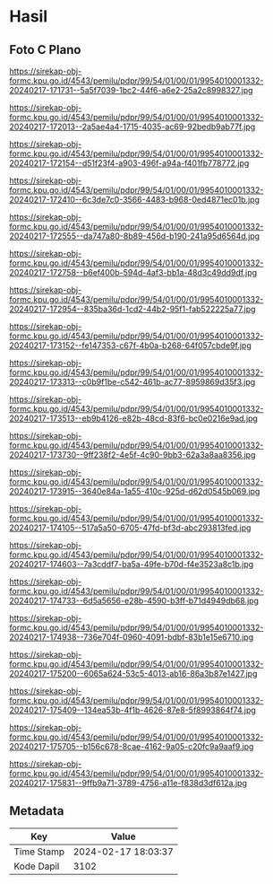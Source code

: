 # Hasil

## Foto C Plano

https://sirekap-obj-formc.kpu.go.id/4543/pemilu/pdpr/99/54/01/00/01/9954010001332-20240217-171731--5a5f7039-1bc2-44f6-a6e2-25a2c8998327.jpg

https://sirekap-obj-formc.kpu.go.id/4543/pemilu/pdpr/99/54/01/00/01/9954010001332-20240217-172013--2a5ae4a4-1715-4035-ac69-92bedb9ab77f.jpg

https://sirekap-obj-formc.kpu.go.id/4543/pemilu/pdpr/99/54/01/00/01/9954010001332-20240217-172154--d51f23f4-a903-496f-a94a-f401fb778772.jpg

https://sirekap-obj-formc.kpu.go.id/4543/pemilu/pdpr/99/54/01/00/01/9954010001332-20240217-172410--6c3de7c0-3566-4483-b968-0ed4871ec01b.jpg

https://sirekap-obj-formc.kpu.go.id/4543/pemilu/pdpr/99/54/01/00/01/9954010001332-20240217-172555--da747a80-8b89-456d-b190-241a95d6564d.jpg

https://sirekap-obj-formc.kpu.go.id/4543/pemilu/pdpr/99/54/01/00/01/9954010001332-20240217-172758--b6ef400b-594d-4af3-bb1a-48d3c49dd9df.jpg

https://sirekap-obj-formc.kpu.go.id/4543/pemilu/pdpr/99/54/01/00/01/9954010001332-20240217-172954--835ba36d-1cd2-44b2-95f1-fab522225a77.jpg

https://sirekap-obj-formc.kpu.go.id/4543/pemilu/pdpr/99/54/01/00/01/9954010001332-20240217-173152--fe147353-c67f-4b0a-b268-64f057cbde9f.jpg

https://sirekap-obj-formc.kpu.go.id/4543/pemilu/pdpr/99/54/01/00/01/9954010001332-20240217-173313--c0b9f1be-c542-461b-ac77-8959869d35f3.jpg

https://sirekap-obj-formc.kpu.go.id/4543/pemilu/pdpr/99/54/01/00/01/9954010001332-20240217-173513--eb9b4126-e82b-48cd-83f6-bc0e0216e9ad.jpg

https://sirekap-obj-formc.kpu.go.id/4543/pemilu/pdpr/99/54/01/00/01/9954010001332-20240217-173730--9ff238f2-4e5f-4c90-9bb3-62a3a8aa8356.jpg

https://sirekap-obj-formc.kpu.go.id/4543/pemilu/pdpr/99/54/01/00/01/9954010001332-20240217-173915--3640e84a-1a55-410c-925d-d62d0545b069.jpg

https://sirekap-obj-formc.kpu.go.id/4543/pemilu/pdpr/99/54/01/00/01/9954010001332-20240217-174105--517a5a50-6705-47fd-bf3d-abc293813fed.jpg

https://sirekap-obj-formc.kpu.go.id/4543/pemilu/pdpr/99/54/01/00/01/9954010001332-20240217-174603--7a3cddf7-ba5a-49fe-b70d-f4e3523a8c1b.jpg

https://sirekap-obj-formc.kpu.go.id/4543/pemilu/pdpr/99/54/01/00/01/9954010001332-20240217-174733--6d5a5656-e28b-4590-b3ff-b71d4949db68.jpg

https://sirekap-obj-formc.kpu.go.id/4543/pemilu/pdpr/99/54/01/00/01/9954010001332-20240217-174938--736e704f-0960-4091-bdbf-83b1e15e6710.jpg

https://sirekap-obj-formc.kpu.go.id/4543/pemilu/pdpr/99/54/01/00/01/9954010001332-20240217-175200--6065a624-53c5-4013-ab16-86a3b87e1427.jpg

https://sirekap-obj-formc.kpu.go.id/4543/pemilu/pdpr/99/54/01/00/01/9954010001332-20240217-175409--134ea53b-4f1b-4626-87e8-5f8993864f74.jpg

https://sirekap-obj-formc.kpu.go.id/4543/pemilu/pdpr/99/54/01/00/01/9954010001332-20240217-175705--b156c678-8cae-4162-9a05-c20fc9a9aaf9.jpg

https://sirekap-obj-formc.kpu.go.id/4543/pemilu/pdpr/99/54/01/00/01/9954010001332-20240217-175831--9ffb9a71-3789-4756-a11e-f838d3df612a.jpg


## Metadata

| Key        | Value               |
| ---------- | ------------------- |
| Time Stamp | 2024-02-17 18:03:37 |
| Kode Dapil | 3102                |



